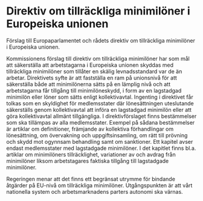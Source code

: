# Direktiv om tillräckliga minimilöner i Europeiska unionen

Förslag till Europaparlamentet och rådets direktiv om tillräckliga minimilöner i Europeiska unionen.

Kommissionens förslag till direktiv om tillräckliga minimilöner har som mål att säkerställa att arbetstagarna i Europeiska unionen skyddas med tillräckliga minimilöner som tillåter en skälig levnadsstandard var de än arbetar. Direktivets syfte är att fastställa en ram på unionsnivå för att säkerställa både att minimilönerna sätts på en lämplig nivå och att
arbetstagarna får tillgång till minimilöneskydd, i form av en lagstadgad
minimilön eller löner som sätts enligt kollektivavtal. Ingenting i direktivet får tolkas som en skyldighet för medlemsstater där lönesättningen uteslutande säkerställs genom kollektivavtal att införa en lagstadgad minimilön eller att göra kollektivavtal allmänt tillgängliga. I direktivförslaget finns bestämmelser som ska tillämpas av alla medlemsstater. Exempel på sådana bestämmelser är artiklar om definitioner, främjande av kollektiva förhandlingar om lönesättning, om övervakning och uppgiftsinsamling, om rätt till prövning och skydd mot ogynnsam behandling samt om sanktioner. Ett kapitel avser endast medlemsstater med lagstadgade minimilöner. I det kapitlet finns bl.a. artiklar om minimilöners tillräcklighet, variationer av och avdrag från minimilöner liksom arbetstagares faktiska tillgång till lagstadgade minimilöner.

Regeringen menar att det finns ett begränsat utrymme för bindande åtgärder på EU-nivå om tillräckliga minimilöner. Utgångspunkten är att vårt nationella system och arbetsmarknadens parters autonomi ska värnas.
